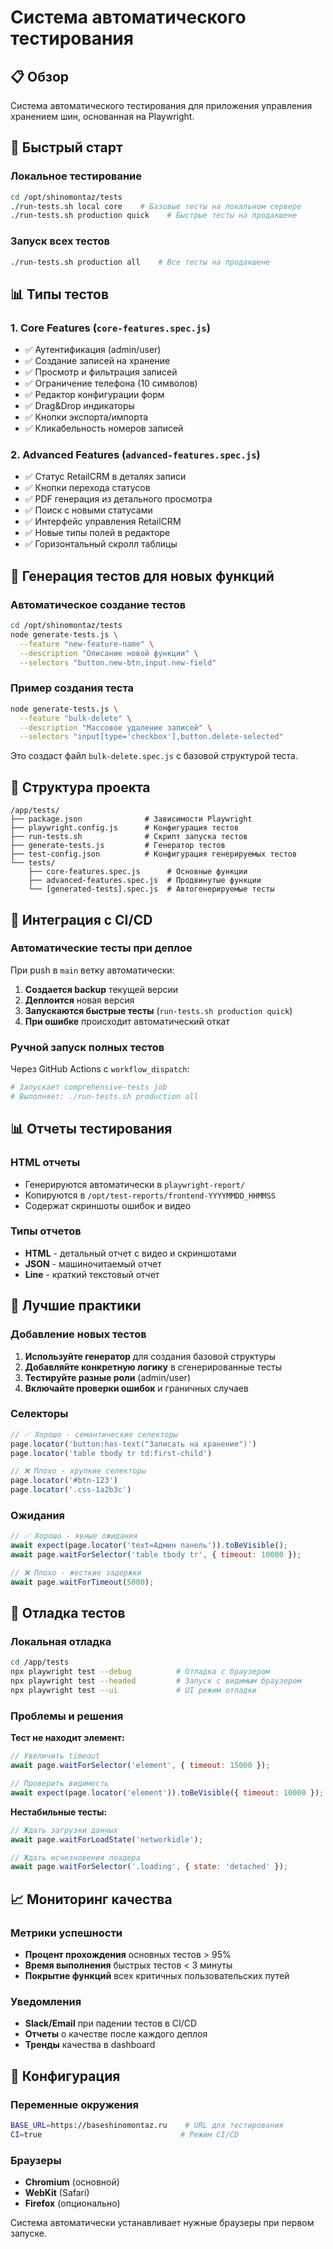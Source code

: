 # Система автоматического тестирования

## 📋 Обзор

Система автоматического тестирования для приложения управления хранением шин, основанная на Playwright.

## 🚀 Быстрый старт

### Локальное тестирование
```bash
cd /opt/shinomontaz/tests
./run-tests.sh local core    # Базовые тесты на локальном сервере
./run-tests.sh production quick    # Быстрые тесты на продакшене
```

### Запуск всех тестов
```bash
./run-tests.sh production all    # Все тесты на продакшене
```

## 📊 Типы тестов

### 1. Core Features (`core-features.spec.js`)
- ✅ Аутентификация (admin/user)
- ✅ Создание записей на хранение  
- ✅ Просмотр и фильтрация записей
- ✅ Ограничение телефона (10 символов)
- ✅ Редактор конфигурации форм
- ✅ Drag&Drop индикаторы
- ✅ Кнопки экспорта/импорта
- ✅ Кликабельность номеров записей

### 2. Advanced Features (`advanced-features.spec.js`)
- ✅ Статус RetailCRM в деталях записи
- ✅ Кнопки перехода статусов
- ✅ PDF генерация из детального просмотра
- ✅ Поиск с новыми статусами
- ✅ Интерфейс управления RetailCRM
- ✅ Новые типы полей в редакторе
- ✅ Горизонтальный скролл таблицы

## 🔧 Генерация тестов для новых функций

### Автоматическое создание тестов
```bash
cd /opt/shinomontaz/tests
node generate-tests.js \
  --feature "new-feature-name" \
  --description "Описание новой функции" \
  --selectors "button.new-btn,input.new-field"
```

### Пример создания теста
```bash
node generate-tests.js \
  --feature "bulk-delete" \
  --description "Массовое удаление записей" \
  --selectors "input[type='checkbox'],button.delete-selected"
```

Это создаст файл `bulk-delete.spec.js` с базовой структурой теста.

## 📁 Структура проекта

```
/app/tests/
├── package.json              # Зависимости Playwright
├── playwright.config.js      # Конфигурация тестов
├── run-tests.sh              # Скрипт запуска тестов
├── generate-tests.js         # Генератор тестов
├── test-config.json          # Конфигурация генерируемых тестов
└── tests/
    ├── core-features.spec.js      # Основные функции
    ├── advanced-features.spec.js  # Продвинутые функции
    └── [generated-tests].spec.js  # Автогенерируемые тесты
```

## 🔄 Интеграция с CI/CD

### Автоматические тесты при деплое
При push в `main` ветку автоматически:
1. **Создается backup** текущей версии
2. **Деплоится** новая версия
3. **Запускаются быстрые тесты** (`run-tests.sh production quick`)
4. **При ошибке** происходит автоматический откат

### Ручной запуск полных тестов
Через GitHub Actions с `workflow_dispatch`:
```bash
# Запускает comprehensive-tests job
# Выполняет: ./run-tests.sh production all
```

## 📊 Отчеты тестирования

### HTML отчеты
- Генерируются автоматически в `playwright-report/`
- Копируются в `/opt/test-reports/frontend-YYYYMMDD_HHMMSS`
- Содержат скриншоты ошибок и видео

### Типы отчетов
- **HTML** - детальный отчет с видео и скриншотами
- **JSON** - машиночитаемый отчет
- **Line** - краткий текстовый отчет

## 🎯 Лучшие практики

### Добавление новых тестов
1. **Используйте генератор** для создания базовой структуры
2. **Добавляйте конкретную логику** в сгенерированные тесты
3. **Тестируйте разные роли** (admin/user)
4. **Включайте проверки ошибок** и граничных случаев

### Селекторы
```javascript
// ✅ Хорошо - семантические селекторы
page.locator('button:has-text("Записать на хранение")')
page.locator('table tbody tr td:first-child')

// ❌ Плохо - хрупкие селекторы
page.locator('#btn-123')
page.locator('.css-1a2b3c')
```

### Ожидания
```javascript
// ✅ Хорошо - явные ожидания
await expect(page.locator('text=Админ панель')).toBeVisible();
await page.waitForSelector('table tbody tr', { timeout: 10000 });

// ❌ Плохо - жесткие задержки
await page.waitForTimeout(5000);
```

## 🐛 Отладка тестов

### Локальная отладка
```bash
cd /app/tests
npx playwright test --debug          # Отладка с браузером
npx playwright test --headed         # Запуск с видимым браузером
npx playwright test --ui             # UI режим отладки
```

### Проблемы и решения

**Тест не находит элемент:**
```javascript
// Увеличить timeout
await page.waitForSelector('element', { timeout: 15000 });

// Проверить видимость
await expect(page.locator('element')).toBeVisible({ timeout: 10000 });
```

**Нестабильные тесты:**
```javascript
// Ждать загрузки данных
await page.waitForLoadState('networkidle');

// Ждать исчезновения лоадера
await page.waitForSelector('.loading', { state: 'detached' });
```

## 📈 Мониторинг качества

### Метрики успешности
- **Процент прохождения** основных тестов > 95%
- **Время выполнения** быстрых тестов < 3 минуты
- **Покрытие функций** всех критичных пользовательских путей

### Уведомления
- **Slack/Email** при падении тестов в CI/CD
- **Отчеты** о качестве после каждого деплоя
- **Тренды** качества в dashboard

## 🔧 Конфигурация

### Переменные окружения
```bash
BASE_URL=https://baseshinomontaz.ru    # URL для тестирования
CI=true                               # Режим CI/CD
```

### Браузеры
- **Chromium** (основной)
- **WebKit** (Safari)
- **Firefox** (опционально)

Система автоматически устанавливает нужные браузеры при первом запуске.